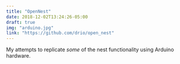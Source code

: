 ```yaml
---
title: "OpenNest"
date: 2018-12-02T13:24:26-05:00
draft: true
img: "arduino.jpg"
link: "https://github.com/drio/open_nest"
---
```


My attempts to replicate *some* of the nest functionality using Arduino hardware.
